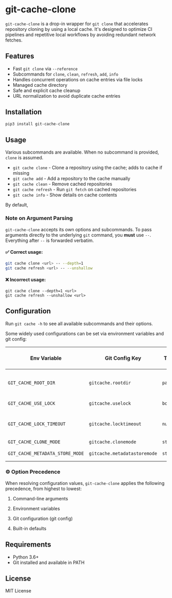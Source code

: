 # git-cache-clone

`git-cache-clone` is a drop-in wrapper for `git clone` that accelerates repository cloning by using a local cache. It's designed to optimize CI pipelines and repetitive local workflows by avoiding redundant network fetches.

## Features

- Fast `git clone` via `--reference`
- Subcommands for `clone`, `clean`, `refresh`, `add`, `info`
- Handles concurrent operations on cache entries via file locks
- Managed cache directory
- Safe and explicit cache cleanup
- URL normalization to avoid duplicate cache entries

## Installation

```bash
pip3 install git-cache-clone
```

## Usage

Various subcommands are available. When no subcommand is provided, `clone` is assumed.

- `git cache clone` - Clone a repository using the cache; adds to cache if missing
- `git cache add` - Add a repository to the cache manually
- `git cache clean` - Remove cached repositories
- `git cache refresh` - Run `git fetch` on cached repositories
- `git cache info` - Show details on cache contents

By default, 

### Note on Argument Parsing

`git-cache-clone` accepts its own options and subcommands. To pass arguments directly to the underlying `git` command, you **must** use `--`. Everything after `--` is forwarded verbatim.

#### ✅ Correct usage:
```bash
git cache clone <url> -- --depth=1
git cache refresh <url> -- --unshallow
```

#### ❌ Incorrect usage:
```
git cache clone --depth=1 <url>
git cache refresh --unshallow <url>
```

## Configuration

Run `git cache -h` to see all available subcommands and their options.

Some widely used configurations can be set via environment variables and git config:

| Env Variable                    | Git Config Key                | Type     | Valid Values / Description                    | Default                  |
| ------------------------------- | ----------------------------  | -------- | --------------------------------------------- | ------------------------ |
| `GIT_CACHE_ROOT_DIR`            | `gitcache.rootdir`            | `path`   | working directory of git-cache-clone          | ~/.local/share/git-cache |
| `GIT_CACHE_USE_LOCK`            | `gitcache.uselock`            | `bool`   | `true`, `1`, `y`, `yes`                       | `true`                   |
| `GIT_CACHE_LOCK_TIMEOUT`        | `gitcache.locktimeout`        | `number` | timeout in seconds to wait for a lock         | -1                       |
| `GIT_CACHE_CLONE_MODE`          | `gitcache.clonemode`          | `string` | `bare`, `mirror`                              | `bare`                   |
| `GIT_CACHE_METADATA_STORE_MODE` | `gitcache.metadatastoremode`  | `string` | `sqlite`, `json`, `none`                      | `sqlite`                 |

### ⚙️ Option Precedence

When resolving configuration values, `git-cache-clone` applies the following precedence, from highest to lowest:

1. Command-line arguments

2. Environment variables

3. Git configuration (git config)

4. Built-in defaults

## Requirements

- Python 3.6+
- Git installed and available in PATH

## License

MIT License
